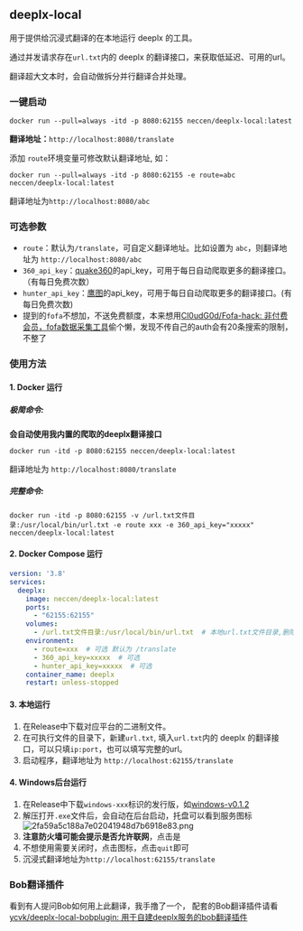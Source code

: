 ## deeplx-local

用于提供给沉浸式翻译的在本地运行 deeplx 的工具。

通过并发请求存在`url.txt`内的 deeplx 的翻译接口，来获取低延迟、可用的url。

翻译超大文本时，会自动做拆分并行翻译合并处理。

### 一键启动
`docker run --pull=always -itd -p 8080:62155 neccen/deeplx-local:latest`


**翻译地址：**`http://localhost:8080/translate`


添加 `route`环境变量可修改默认翻译地址, 如：

`docker run --pull=always -itd -p 8080:62155 -e route=abc neccen/deeplx-local:latest`

翻译地址为`http://localhost:8080/abc`

### 可选参数
- `route`：默认为`/translate`，可自定义翻译地址。比如设置为 `abc`，则翻译地址为 `http://localhost:8080/abc`
- `360_api_key`：[quake360](https://quake.360.net/quake/#/personal?tab=message)的api_key，可用于每日自动爬取更多的翻译接口。（有每日免费次数）
- `hunter_api_key`：[鹰图](https://hunter.qianxin.com/home/myInfo)的api_key，可用于每日自动爬取更多的翻译接口。(有每日免费次数)
- 提到的`fofa`不想加，不送免费额度，本来想用[Cl0udG0d/Fofa-hack: 非付费会员，fofa数据采集工具](https://github.com/Cl0udG0d/Fofa-hack)偷个懒，发现不传自己的auth会有20条搜索的限制，不整了

### 使用方法

#### 1. Docker 运行
##### 极简命令:
**会自动使用我内置的爬取的deeplx翻译接口**



`docker run -itd -p 8080:62155 neccen/deeplx-local:latest`

翻译地址为 `http://localhost:8080/translate`

##### 完整命令:

`docker run -itd -p 8080:62155 -v /url.txt文件目录:/usr/local/bin/url.txt -e route xxx -e 360_api_key="xxxxx" neccen/deeplx-local:latest`


#### 2. Docker Compose 运行
```yaml
version: '3.8'
services:
  deeplx:
    image: neccen/deeplx-local:latest
    ports:
      - "62155:62155"
    volumes:
      - /url.txt文件目录:/usr/local/bin/url.txt  # 本地url.txt文件目录,删除此行则使用内置的已经爬取的deeplx翻译接口
    environment:
      - route=xxx  # 可选 默认为 /translate
      - 360_api_key=xxxxx  # 可选
      - hunter_api_key=xxxxx  # 可选
    container_name: deeplx
    restart: unless-stopped
```

#### 3. 本地运行
1. 在Release中下载对应平台的二进制文件。
2. 在可执行文件的目录下，新建`url.txt`, 填入`url.txt`内的 deeplx 的翻译接口，可以只填`ip:port`，也可以填写完整的url。
3. 启动程序，翻译地址为 `http://localhost:62155/translate`

#### 4. Windows后台运行
1. 在Release中下载`windows-xxx`标识的发行版，如[windows-v0.1.2](https://github.com/ycvk/deeplx-local/releases/tag/windows-v0.1.2)
2. 解压打开`.exe`文件后，会自动在后台启动，托盘可以看到服务图标![2fa59a5c188a7e02041948d7b6918e83.png](https://i.mji.rip/2024/05/08/2fa59a5c188a7e02041948d7b6918e83.png)
3. **注意防火墙可能会提示是否允许联网**，点击是
4. 不想使用需要关闭时，点击图标，点击`quit`即可
5. 沉浸式翻译地址为`http://localhost:62155/translate`


### Bob翻译插件
看到有人提问Bob如何用上此翻译，我手撸了一个，
配套的Bob翻译插件请看 [ycvk/deeplx-local-bobplugin: 用于自建deeplx服务的bob翻译插件](https://github.com/ycvk/deeplx-local-bobplugin)